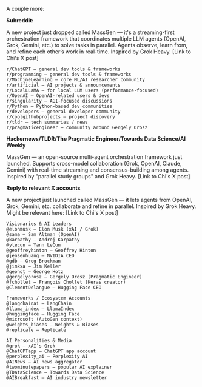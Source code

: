 A couple more:

**Subreddit:**

A new project just dropped called MassGen — it's a streaming-first orchestration framework that coordinates multiple LLM agents (OpenAI, Grok, Gemini, etc.) to solve tasks in parallel. Agents observe, learn from, and refine each other’s work in real-time. Inspired by Grok Heavy. 
[Link to Chi's X post]

```
r/ChatGPT – general dev tools & frameworks
r/programming – general dev tools & frameworks
r/MachineLearning – core ML/AI researcher community
r/artificial – AI projects & announcements
r/LocalLLaMA – for local LLM users (performance-focused)
r/OpenAI – OpenAI-related users & devs
r/singularity – AGI-focused discussions
r/Python – Python-based dev communities
r/developers – general developer community
r/coolgithubprojects – project discovery
r/tldr – tech summaries / news
r/pragmaticengineer – community around Gergely Orosz
```

**Hackernews/TLDR/The Pragmatic Engineer/Towards Data Science/AI Weekly**

MassGen — an open-source multi-agent orchestration framework just launched. 
Supports cross-model collaboration (Grok, OpenAI, Claude, Gemini) with real-time streaming and consensus-building among agents. Inspired by "parallel study groups" and Grok Heavy. 
[Link to Chi's X post]


**Reply to relevant X accounts**

A new project just launched called MassGen — it lets agents from OpenAI, Grok, Gemini, etc. collaborate and refine in parallel. Inspired by Grok Heavy. Might be relevant here: [Link to Chi's X post]

```
Visionaries & AI Leaders
@elonmusk – Elon Musk (xAI / Grok)
@sama – Sam Altman (OpenAI)
@karpathy – Andrej Karpathy
@ylecun – Yann LeCun
@geoffreyhinton – Geoffrey Hinton
@jensenhuang – NVIDIA CEO
@gdb – Greg Brockman
@jimkxa – Jim Keller
@geohot – George Hotz
@gergelyorosz – Gergely Orosz (Pragmatic Engineer)
@fchollet – François Chollet (Keras creator)
@ClementDelangue – Hugging Face CEO

Frameworks / Ecosystem Accounts
@langchainai – LangChain
@llama_index – LlamaIndex
@huggingface – Hugging Face
@microsoft (AutoGen context)
@weights_biases – Weights & Biases
@replicate – Replicate

AI Personalities & Media
@grok – xAI’s Grok
@ChatGPTapp – ChatGPT app account
@perplexity_ai – Perplexity AI
@AINews – AI news aggregator
@twominutepapers – popular AI explainer
@TDataScience – Towards Data Science
@AIBreakfast – AI industry newsletter
```
